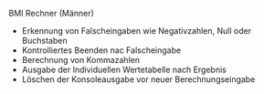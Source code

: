 BMI Rechner (Männer)

- Erkennung von Falscheingaben wie Negativzahlen, Null oder Buchstaben
- Kontrolliertes Beenden nac Falscheingabe
- Berechnung von Kommazahlen
- Ausgabe der Individuellen Wertetabelle nach Ergebnis
- Löschen der Konsoleausgabe vor neuer Berechnungseingabe
